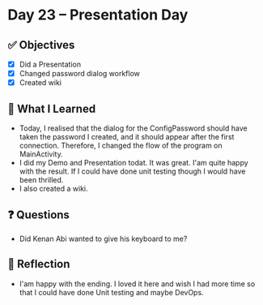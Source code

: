 
# Day 23 – Presentation Day

## ✅ Objectives
- [x] Did a Presentation
- [x] Changed password dialog workflow
- [x] Created wiki

## 📘 What I Learned
- Today, I realised that the dialog for the ConfigPassword should have taken the password I created, and it should appear after the first connection. Therefore, I changed the flow of the program on MainActivity.
- I did my Demo and Presentation todat. It was great. I'am quite happy with the result. If I could have done unit testing though I would have been thrilled.
- I also created a wiki.

## ❓ Questions
- Did Kenan Abi wanted to give his keyboard to me?

## 💬 Reflection
- I'am happy with the ending. I loved it here and wish I had more time so that I could have done Unit testing and maybe DevOps.

